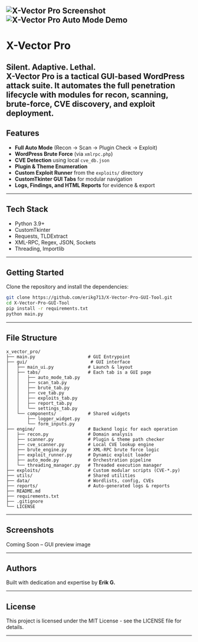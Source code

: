 ![X-Vector Pro Screenshot](docs/screenshot-dark.png)
![X-Vector Pro Auto Mode Demo](docs/demo-auto-mode.gif)
---

# X-Vector Pro

**Silent. Adaptive. Lethal.**  
X-Vector Pro is a tactical GUI-based WordPress attack suite. It automates the full penetration lifecycle with modules for recon, scanning, brute-force, CVE discovery, and exploit deployment.
---

## Features

- **Full Auto Mode** (Recon → Scan → Plugin Check → Exploit)
- **WordPress Brute Force** (via `xmlrpc.php`)
- **CVE Detection** using local `cve_db.json`
- **Plugin & Theme Enumeration**
- **Custom Exploit Runner** from the `exploits/` directory
- **CustomTkinter GUI Tabs** for modular navigation
- **Logs, Findings, and HTML Reports** for evidence & export
---

## Tech Stack

- Python 3.9+
- CustomTkinter
- Requests, TLDExtract
- XML-RPC, Regex, JSON, Sockets
- Threading, Importlib
---

## Getting Started

Clone the repository and install the dependencies:

```bash
git clone https://github.com/erikg713/X-Vector-Pro-GUI-Tool.git
cd X-Vector-Pro-GUI-Tool
pip install -r requirements.txt
python main.py
```
---

## File Structure

```
x_vector_pro/
├── main.py                    # GUI Entrypoint
├── gui/                        # GUI interface
│   ├── main_ui.py             # Launch & layout
│   ├── tabs/                  # Each tab is a GUI page
│   │   ├── auto_mode_tab.py
│   │   ├── scan_tab.py
│   │   ├── brute_tab.py
│   │   ├── cve_tab.py
│   │   ├── exploits_tab.py
│   │   ├── report_tab.py
│   │   └── settings_tab.py
│   └── components/            # Shared widgets
│       ├── logger_widget.py
│       └── form_inputs.py
├── engine/                    # Backend logic for each operation
│   ├── recon.py               # Domain analysis
│   ├── scanner.py             # Plugin & theme path checker
│   ├── cve_scanner.py         # Local CVE lookup engine
│   ├── brute_engine.py        # XML-RPC brute force logic
│   ├── exploit_runner.py      # Dynamic exploit loader
│   ├── auto_mode.py           # Orchestration pipeline
│   └── threading_manager.py   # Threaded execution manager
├── exploits/                  # Custom modular scripts (CVE-*.py)
├── utils/                     # Shared utilities
├── data/                      # Wordlists, config, CVEs
├── reports/                   # Auto-generated logs & reports
├── README.md
├── requirements.txt
├── .gitignore
└── LICENSE
```

---

## Screenshots

Coming Soon – GUI preview image

---

## Authors

Built with dedication and expertise by **Erik G.**

---

## License

This project is licensed under the MIT License - see the LICENSE file for details.

---
